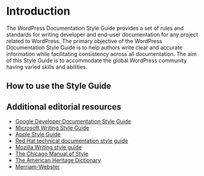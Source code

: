 # Introduction

The WordPress Documentation Style Guide provides a set of rules and standards for writing developer and end-user documentation for any project related to WordPress.
The primary objective of the WordPress Documentation Style Guide is to help authors write clear and accurate information while facilitating consistency across all documentation. The aim of this Style Guide is to accommodate the global WordPress community having varied skills and abilities.

## How to use the Style Guide
 <!-- To be written after integrating & Publishing on WordPress.org -->

## Additional editorial resources

- [Google Developer Documentation Style Guide](https://developers.google.com/style)  
- [Microsoft Writing Style Guide](https://docs.microsoft.com/style-guide/welcome/)  
- [Apple Style Guide](https://help.apple.com/applestyleguide/)
- [Red Hat technical documentation style guide](https://stylepedia.net/)  
- [Mozilla Writing style guide](https://developer.mozilla.org/docs/MDN/Guidelines/Writing_style_guide)
- [The Chicago Manual of Style](https://www.chicagomanualofstyle.org/home.html)  
- [The American Heritage Dictionary](https://ahdictionary.com/)  
- [Merriam-Webster](https://www.merriam-webster.com/)
